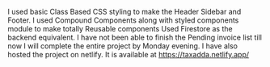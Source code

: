 I used basic Class Based CSS styling to make the Header Sidebar and Footer.
I used Compound Components along with styled components module to make totally Reusable components
Used Firestore as the backend equivalent.
I have not been able to finish the Pending invoice list till now
I will complete the entire project by Monday evening.
I have also hosted the project on netlify.
It is available at https://taxadda.netlify.app/
